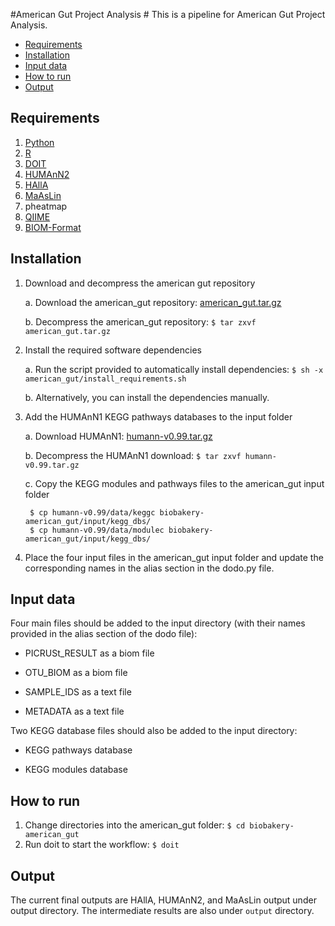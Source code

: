 #American Gut Project Analysis #
This is a pipeline for American Gut Project Analysis. 


* [Requirements](#markdown-header-requirements)
* [Installation](#markdown-header-installation)
* [Input data](#markdown-header-input-data)
* [How to run](#markdown-header-how-to-run)
* [Output](#markdown-header-output)
 

## Requirements ##

1. [Python](https://www.python.org/)
2. [R](https://www.r-project.org) 
3. [DOIT](http://pydoit.org/install.html)
4. [HUMAnN2](http://huttenhower.sph.harvard.edu/humann2)
5. [HAllA](http://huttenhower.sph.harvard.edu/halla)
6. [MaAsLin](https://bitbucket.org/biobakery/maaslin)
7. pheatmap
8. [QIIME](http://qiime.org)
9. [BIOM-Format](http://biom-format.org)

## Installation ##

1. Download and decompress the american gut repository

    a. Download the american_gut repository: [american_gut.tar.gz](https://bitbucket.org/biobakery/american_gut/get/tip.tar.gz)

    b. Decompress the american_gut repository: ``$ tar zxvf american_gut.tar.gz``

2. Install the required software dependencies

    a. Run the script provided to automatically install dependencies: ``$ sh -x american_gut/install_requirements.sh``

    b. Alternatively, you can install the dependencies manually.

3. Add the HUMAnN1 KEGG pathways databases to the input folder 

    a. Download HUMAnN1: [humann-v0.99.tar.gz](https://bitbucket.org/biobakery/humann/downloads/humann-v0.99.tar.gz)

    b. Decompress the HUMAnN1 download: ``$ tar zxvf humann-v0.99.tar.gz``

    c. Copy the KEGG modules and pathways files to the american_gut input folder

        $ cp humann-v0.99/data/keggc biobakery-american_gut/input/kegg_dbs/
        $ cp humann-v0.99/data/modulec biobakery-american_gut/input/kegg_dbs/

4. Place the four input files in the american_gut input folder and update the corresponding names in the alias section in the dodo.py file.

## Input data ##
Four main files should be added to the input directory (with their names 
provided in the alias section of the dodo file):

* PICRUSt_RESULT as a biom file
 
* OTU_BIOM as a biom file 

* SAMPLE_IDS as a text file
  
* METADATA as a text file

Two KEGG database files should also be added to the input directory:

* KEGG pathways database 

* KEGG modules database  

## How to run ##

1. Change directories into the american_gut folder: ``$ cd biobakery-american_gut``
2. Run doit to start the workflow: ``$ doit``

## Output ##

The current final outputs are HAllA, HUMAnN2, and MaAsLin output under output directory. The intermediate results are also under ``output`` directory.
